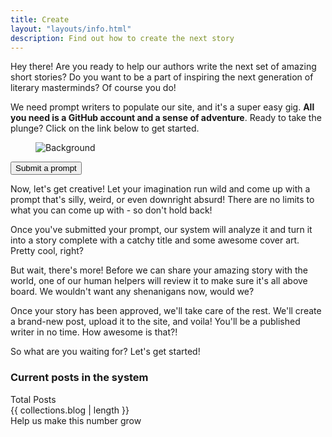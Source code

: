 ```yaml
---
title: Create
layout: "layouts/info.html"
description: Find out how to create the next story
---
```

Hey there! Are you ready to help our authors write the next set of amazing short stories? Do you want to be a part of inspiring the next generation of literary masterminds? Of course you do!

We need prompt writers to populate our site, and it's a super easy gig. **All you need is a GitHub account and a sense of adventure**. Ready to take the plunge? Click on the link below to get started.

<div class="grid w-full justify-center">
    <div class="card w-full md:w-96  bg-base-100 shadow-xl image-full overflow-hidden">
        <figure><img class="w-full" src="{{ '/img/cyber-background.webp' | url }}" alt="Background" /></figure>
        <div class="card-body items-center text-center">
            <div class="card-actions justify-center">
                <a href="{{ site.create }}" target="_blank">
                    <button id="submit-prompt" class="btn btn-wide btn-secondary umami--click--submit-prompt">Submit a prompt</button>
                </a>
            </div>
        </div>
    </div>
</div>

Now, let's get creative! Let your imagination run wild and come up with a prompt that's silly, weird, or even downright absurd! There are no limits to what you can come up with - so don't hold back!

Once you've submitted your prompt, our system will analyze it and turn it into a story complete with a catchy title and some awesome cover art. Pretty cool, right?

But wait, there's more! Before we can share your amazing story with the world, one of our human helpers will review it to make sure it's all above board. We wouldn't want any shenanigans now, would we?

Once your story has been approved, we'll take care of the rest. We'll create a brand-new post, upload it to the site, and voila! You'll be a published writer in no time. How awesome is that?!

So what are you waiting for? Let's get started!

### Current posts in the system

<div class="center-div w-full">
    <div class="stats shadow">
        <div class="stat place-items-center">
            <div class="stat-title">Total Posts</div>
            <div class="stat-value">{{ collections.blog | length }}</div>
            <div class="stat-desc">Help us make this number grow</div>
        </div>
    </div>
</div>
